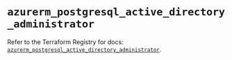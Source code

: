 # `azurerm_postgresql_active_directory_administrator`

Refer to the Terraform Registry for docs: [`azurerm_postgresql_active_directory_administrator`](https://registry.terraform.io/providers/hashicorp/azurerm/3.95.0/docs/resources/postgresql_active_directory_administrator).
